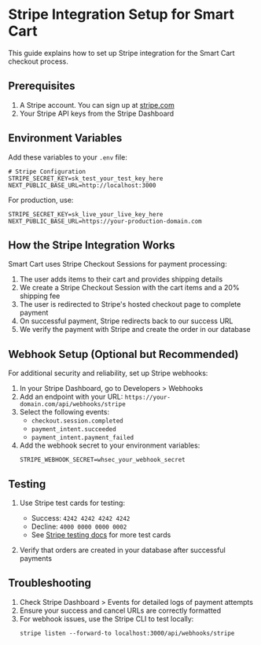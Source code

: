 # Stripe Integration Setup for Smart Cart

This guide explains how to set up Stripe integration for the Smart Cart checkout process.

## Prerequisites

1. A Stripe account. You can sign up at [stripe.com](https://stripe.com)
2. Your Stripe API keys from the Stripe Dashboard

## Environment Variables

Add these variables to your `.env` file:

```
# Stripe Configuration
STRIPE_SECRET_KEY=sk_test_your_test_key_here
NEXT_PUBLIC_BASE_URL=http://localhost:3000
```

For production, use:
```
STRIPE_SECRET_KEY=sk_live_your_live_key_here
NEXT_PUBLIC_BASE_URL=https://your-production-domain.com
```

## How the Stripe Integration Works

Smart Cart uses Stripe Checkout Sessions for payment processing:

1. The user adds items to their cart and provides shipping details
2. We create a Stripe Checkout Session with the cart items and a 20% shipping fee
3. The user is redirected to Stripe's hosted checkout page to complete payment
4. On successful payment, Stripe redirects back to our success URL
5. We verify the payment with Stripe and create the order in our database

## Webhook Setup (Optional but Recommended)

For additional security and reliability, set up Stripe webhooks:

1. In your Stripe Dashboard, go to Developers > Webhooks
2. Add an endpoint with your URL: `https://your-domain.com/api/webhooks/stripe`
3. Select the following events:
   - `checkout.session.completed`
   - `payment_intent.succeeded`
   - `payment_intent.payment_failed`
4. Add the webhook secret to your environment variables:
   ```
   STRIPE_WEBHOOK_SECRET=whsec_your_webhook_secret
   ```

## Testing

1. Use Stripe test cards for testing:
   - Success: `4242 4242 4242 4242`
   - Decline: `4000 0000 0000 0002`
   - See [Stripe testing docs](https://stripe.com/docs/testing) for more test cards

2. Verify that orders are created in your database after successful payments

## Troubleshooting

1. Check Stripe Dashboard > Events for detailed logs of payment attempts
2. Ensure your success and cancel URLs are correctly formatted
3. For webhook issues, use the Stripe CLI to test locally:
   ```
   stripe listen --forward-to localhost:3000/api/webhooks/stripe
   ``` 